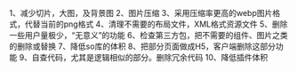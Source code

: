 1、减少切片，大图，及背景图
2、图片压缩
3、采用压缩率更高的webp图片格式，代替当前的png格式
4、清理不需要的布局文件，XML格式资源文件
5、删除一些用户量极少，“无意义”的功能
6、检查第三方包，把不需要的组件、图片之类的删除或替换
7、降低so库的体积
8、把部分页面做成H5，客户端删除这部分功能
9、自查代码，尤其是逻辑相似的部分。删除冗余代码
10、降低插件体积